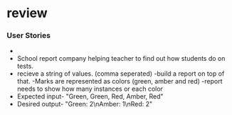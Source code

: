 # review

### User Stories
- 
- School report company helping teacher to find out how students do on tests. 
- recieve a string of values. (comma seperated)
-build a report on top of that. 
-Marks are represented as colors (green, amber and red)
-report needs to show how many instances or each color
- Expected input- "Green, Green, Red, Amber, Red"
- Desired output- "Green: 2\nAmber: 1\nRed: 2"
